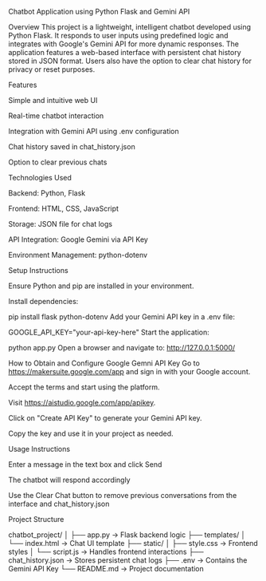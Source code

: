 Chatbot Application using Python Flask and Gemini API

Overview
This project is a lightweight, intelligent chatbot developed using Python Flask. It responds to user inputs using predefined logic and integrates with Google's Gemini API for more dynamic responses. The application features a web-based interface with persistent chat history stored in JSON format. Users also have the option to clear chat history for privacy or reset purposes.

Features

Simple and intuitive web UI

Real-time chatbot interaction

Integration with Gemini API using .env configuration

Chat history saved in chat_history.json

Option to clear previous chats

Technologies Used

Backend: Python, Flask

Frontend: HTML, CSS, JavaScript

Storage: JSON file for chat logs

API Integration: Google Gemini via API Key

Environment Management: python-dotenv

Setup Instructions

Ensure Python and pip are installed in your environment.

Install dependencies:


pip install flask python-dotenv
Add your Gemini API key in a .env file:


GOOGLE_API_KEY="your-api-key-here"
Start the application:


python app.py
Open a browser and navigate to:
http://127.0.0.1:5000/

How to Obtain and Configure Google Gemni API Key
Go to https://makersuite.google.com/app and sign in with your Google account.

Accept the terms and start using the platform.

Visit https://aistudio.google.com/app/apikey.

Click on "Create API Key" to generate your Gemini API key.

Copy the key and use it in your project as needed.

Usage Instructions

Enter a message in the text box and click Send

The chatbot will respond accordingly

Use the Clear Chat button to remove previous conversations from the interface and chat_history.json

Project Structure


chatbot_project/
│
├── app.py                → Flask backend logic
├── templates/
│   └── index.html        → Chat UI template
├── static/
│   ├── style.css         → Frontend styles
│   └── script.js         → Handles frontend interactions
├── chat_history.json     → Stores persistent chat logs
├── .env                  → Contains the Gemini API Key
└── README.md             → Project documentation
